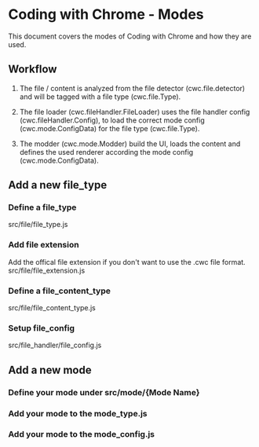 # Coding with Chrome - Modes

This document covers the modes of Coding with Chrome and how they are used.

## Workflow

1. The file / content is analyzed from the file detector (cwc.file.detector)
and will be tagged with a file type (cwc.file.Type).

2. The file loader (cwc.fileHandler.FileLoader) uses the file handler config
(cwc.fileHandler.Config), to load the correct mode config (cwc.mode.ConfigData)
for the file type (cwc.file.Type).

3. The modder (cwc.mode.Modder) build the UI, loads the content and
defines the used renderer according the mode config (cwc.mode.ConfigData).


## Add a new file_type

### Define a file_type
src/file/file_type.js

### Add file extension
Add the offical file extension if you don't want to use the .cwc file format.
src/file/file_extension.js

### Define a file_content_type
src/file/file_content_type.js

### Setup file_config
src/file_handler/file_config.js

## Add a new mode

### Define your mode under src/mode/{Mode Name}

### Add your mode to the mode_type.js

### Add your mode to the mode_config.js
